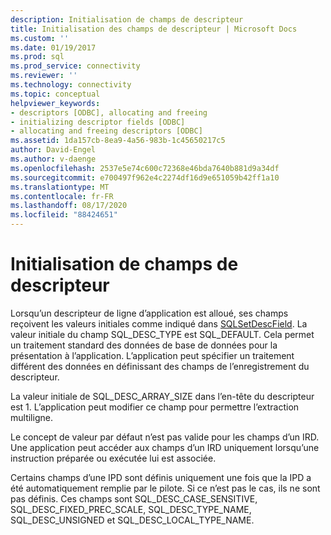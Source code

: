 ```yaml
---
description: Initialisation de champs de descripteur
title: Initialisation des champs de descripteur | Microsoft Docs
ms.custom: ''
ms.date: 01/19/2017
ms.prod: sql
ms.prod_service: connectivity
ms.reviewer: ''
ms.technology: connectivity
ms.topic: conceptual
helpviewer_keywords:
- descriptors [ODBC], allocating and freeing
- initializing descriptor fields [ODBC]
- allocating and freeing descriptors [ODBC]
ms.assetid: 1da157cb-8ea9-4a56-983b-1c45650217c5
author: David-Engel
ms.author: v-daenge
ms.openlocfilehash: 2537e5e74c600c72368e46bda7640b881d9a34df
ms.sourcegitcommit: e700497f962e4c2274df16d9e651059b42ff1a10
ms.translationtype: MT
ms.contentlocale: fr-FR
ms.lasthandoff: 08/17/2020
ms.locfileid: "88424651"
---
```

# <a name="initialization-of-descriptor-fields"></a>Initialisation de champs de descripteur
Lorsqu’un descripteur de ligne d’application est alloué, ses champs reçoivent les valeurs initiales comme indiqué dans [SQLSetDescField](../../../odbc/reference/syntax/sqlsetdescfield-function.md). La valeur initiale du champ SQL_DESC_TYPE est SQL_DEFAULT. Cela permet un traitement standard des données de base de données pour la présentation à l’application. L’application peut spécifier un traitement différent des données en définissant des champs de l’enregistrement du descripteur.  
  
 La valeur initiale de SQL_DESC_ARRAY_SIZE dans l’en-tête du descripteur est 1. L’application peut modifier ce champ pour permettre l’extraction multiligne.  
  
 Le concept de valeur par défaut n’est pas valide pour les champs d’un IRD. Une application peut accéder aux champs d’un IRD uniquement lorsqu’une instruction préparée ou exécutée lui est associée.  
  
 Certains champs d’une IPD sont définis uniquement une fois que la IPD a été automatiquement remplie par le pilote. Si ce n’est pas le cas, ils ne sont pas définis. Ces champs sont SQL_DESC_CASE_SENSITIVE, SQL_DESC_FIXED_PREC_SCALE, SQL_DESC_TYPE_NAME, SQL_DESC_UNSIGNED et SQL_DESC_LOCAL_TYPE_NAME.
